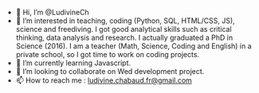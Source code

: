- 👋 Hi, I’m @LudivineCh
- 👀 I’m interested in teaching, coding (Python, SQL, HTML/CSS, JS), science and freediving.
     I got good analytical skills such as critical thinking, data analysis and research.
     I actually graduated a PhD in Science (2016).
     I am a teacher (Math, Science, Coding and English) in a private school,
     so I got time to work on coding projects.
- 🌱 I’m currently learning Javascript.
- 💞️ I’m looking to collaborate on Wed development project.
- 📫 How to reach me : ludivine.chabaud.fr@gmail.com
<!---
LudivineCh/LudivineCh is a ✨ special ✨ repository because its `README.md` (this file) appears on your GitHub profile.
You can click the Preview link to take a look at your changes.
--->

